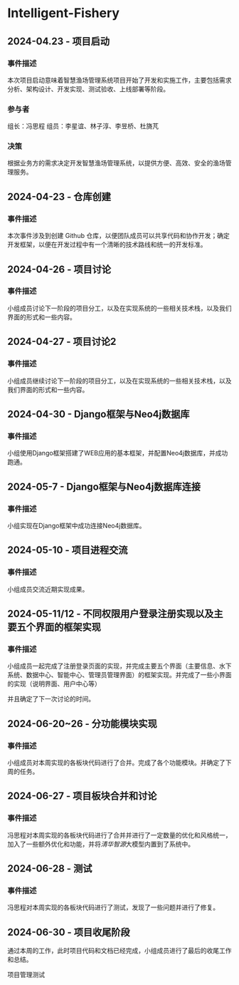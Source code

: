 # Intelligent-Fishery

## 2024-04.23 - 项目启动
### 事件描述
本次项目启动意味着智慧渔场管理系统项目开始了开发和实施工作，主要包括需求分析、架构设计、开发实现、测试验收、上线部署等阶段。

### 参与者
组长：冯思程
组员：李星谊、林子淳、李昱桥、杜旖芃

### 决策
根据业务方的需求决定开发智慧渔场管理系统，以提供方便、高效、安全的渔场管理服务。

## 2024-04-23 - 仓库创建
### 事件描述
本次事件涉及到创建 Github 仓库，以便团队成员可以共享代码和协作开发；确定开发框架，以便在开发过程中有一个清晰的技术路线和统一的开发标准。

## 2024-04-26 - 项目讨论
### 事件描述
小组成员讨论下一阶段的项目分工，以及在实现系统的一些相关技术栈，以及我们界面的形式和一些内容。

## 2024-04-27 - 项目讨论2
### 事件描述
小组成员继续讨论下一阶段的项目分工，以及在实现系统的一些相关技术栈，以及我们界面的形式和一些内容。

## 2024-04-30 - Django框架与Neo4j数据库
### 事件描述
小组使用Django框架搭建了WEB应用的基本框架，并配置Neo4j数据库，并成功跑通。

## 2024-05-7 - Django框架与Neo4j数据库连接
### 事件描述
小组实现在Django框架中成功连接Neo4j数据库。

## 2024-05-10 - 项目进程交流
### 事件描述
小组成员交流近期实现成果。

## 2024-05-11/12 - 不同权限用户登录注册实现以及主要五个界面的框架实现
### 事件描述
小组成员一起完成了注册登录页面的实现，并完成主要五个界面（主要信息、水下系统、数据中心、智能中心、管理员管理界面）的框架实现。并完成了一些小界面的实现（说明界面、用户中心等）

并且确定了下一次讨论的时间。


## 2024-06-20~26 - 分功能模块实现
### 事件描述
小组成员对本周实现的各板块代码进行了合并。完成了各个功能模块。并确定了下周的任务。

## 2024-06-27 - 项目板块合并和讨论
### 事件描述
冯思程对本周实现的各板块代码进行了合并并进行了一定数量的优化和风格统一，加入了一些额外优化和功能，并将*清华智源*大模型内置到了系统中。

## 2024-06-28 - 测试
### 事件描述
冯思程对本周实现的各板块代码进行了测试，发现了一些问题并进行了修复。

## 2024-06-30 - 项目收尾阶段
通过本周的工作，此时项目代码和文档已经完成，小组成员进行了最后的收尾工作和总结。

项目管理测试
<!--
## 2023-06-03 - 项目分板块实现
### 事件描述
小组成员在索引的基础上，对项目的具体实现进行了分板块的分工。
* 耿嘉宁：实现个人信息、报名缴费、结果查询等部分
* 王卓然、彭钰婷、韩佳迅：实现考试系统，包括考试索引页、听力、阅读、翻译、作文等题型的在线考试部分
* 朱璟钰：实现教师阅卷系统，包括客观题一键阅卷和主观题在线阅卷等


## 2023-06-10 - 项目板块合并和讨论
### 事件描述
小组成员对本周实现的各板块代码进行了合并。完成了个人信息、考试索引、客观题阅卷等部分。并确定了下周的任务。


## 2023-06-17 - 项目板块合并和讨论
### 事件描述
小组成员对本周实现的各板块代码进行了合并。完成了报名缴费、客观题考试系统、主观题在线阅卷等部分。并确定了下周的任务。



## 2023-06-24 - 项目板块合并和讨论
### 事件描述
小组成员基本完成所有代码。并对后续的优化进行了商讨：
* 优化一些jsp，使得页面更美观
* 更改一些合并时的接口问题，以及合并时的冲突问题
* 添加其他细节和功能
* 对实验文档进行了分工

## 2023-06-30 - 项目收尾阶段
通过本周的工作，此时项目代码和文档已经完成，小组成员进行了最后的收尾工作和总结。
-->
